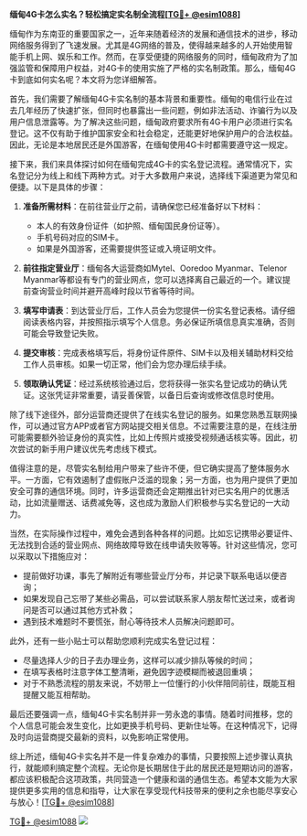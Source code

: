 **缅甸4G卡怎么实名？轻松搞定实名制全流程[[TG💪+ @esim1088](https://t.me/s/esim1088)]**

缅甸作为东南亚的重要国家之一，近年来随着经济的发展和通信技术的进步，移动网络服务得到了飞速发展。尤其是4G网络的普及，使得越来越多的人开始使用智能手机上网、娱乐和工作。然而，在享受便捷的网络服务的同时，缅甸政府为了加强监管和保障用户权益，对4G卡的使用实施了严格的实名制政策。那么，缅甸4G卡到底如何实名呢？本文将为您详细解答。

首先，我们需要了解缅甸4G卡实名制的基本背景和重要性。缅甸的电信行业在过去几年经历了快速扩张，但同时也暴露出一些问题，例如非法活动、诈骗行为以及用户信息泄露等。为了解决这些问题，缅甸政府要求所有4G卡用户必须进行实名登记。这不仅有助于维护国家安全和社会稳定，还能更好地保护用户的合法权益。因此，无论是本地居民还是外国游客，在缅甸使用4G卡时都需要遵守这一规定。

接下来，我们来具体探讨如何在缅甸完成4G卡的实名登记流程。通常情况下，实名登记分为线上和线下两种方式。对于大多数用户来说，选择线下渠道更为常见和便捷。以下是具体的步骤：

1. **准备所需材料**：在前往营业厅之前，请确保您已经准备好以下材料：
   - 本人的有效身份证件（如护照、缅甸国民身份证等）。
   - 手机号码对应的SIM卡。
   - 如果是外国游客，还需要提供签证或入境证明文件。

2. **前往指定营业厅**：缅甸各大运营商如Mytel、Ooredoo Myanmar、Telenor Myanmar等都设有专门的营业网点，您可以选择离自己最近的一个。建议提前查询营业时间并避开高峰时段以节省等待时间。

3. **填写申请表**：到达营业厅后，工作人员会为您提供一份实名登记表格。请仔细阅读表格内容，并按照指示填写个人信息。务必保证所填信息真实准确，否则可能会导致登记失败。

4. **提交审核**：完成表格填写后，将身份证件原件、SIM卡以及相关辅助材料交给工作人员审核。如果一切正常，他们会为您办理后续手续。

5. **领取确认凭证**：经过系统核验通过后，您将获得一张实名登记成功的确认凭证。这张凭证非常重要，请妥善保管，以备日后查询或修改信息时使用。

除了线下途径外，部分运营商还提供了在线实名登记的服务。如果您熟悉互联网操作，可以通过官方APP或者官方网站提交相关信息。不过需要注意的是，在线注册可能需要额外验证身份的真实性，比如上传照片或接受视频通话核实等。因此，初次尝试的新手用户建议优先考虑线下模式。

值得注意的是，尽管实名制给用户带来了些许不便，但它确实提高了整体服务水平。一方面，它有效遏制了虚假账户泛滥的现象；另一方面，也为用户提供了更加安全可靠的通信环境。同时，许多运营商还会定期推出针对已实名用户的优惠活动，比如流量赠送、话费减免等，这也成为激励人们积极参与实名登记的一大动力。

当然，在实际操作过程中，难免会遇到各种各样的问题。比如忘记携带必要证件、无法找到合适的营业网点、网络故障导致在线申请失败等等。针对这些情况，您可以采取以下措施应对：

- 提前做好功课，事先了解附近有哪些营业厅分布，并记录下联系电话以便咨询；
- 如果发现自己忘带了某些必需品，可以尝试联系家人朋友帮忙送过来，或者询问是否可以通过其他方式补救；
- 遇到技术难题时不要慌张，耐心等待技术人员解决问题即可。

此外，还有一些小贴士可以帮助您顺利完成实名登记过程：

- 尽量选择人少的日子去办理业务，这样可以减少排队等候的时间；
- 在填写表格时注意字体工整清晰，避免因字迹模糊而被退回重填；
- 对于不熟悉流程的朋友来说，不妨带上一位懂行的小伙伴陪同前往，既能互相提醒又能互相帮助。

最后还要强调一点，缅甸4G卡实名制并非一劳永逸的事情。随着时间推移，您的个人信息可能会发生变化，比如更换手机号码、更新住址等。在这种情况下，记得及时向运营商提交最新的资料，以免影响正常使用。

综上所述，缅甸4G卡实名并不是一件复杂难办的事情，只要按照上述步骤认真执行，就能顺利搞定整个流程。无论你是长期居住于此的居民还是短期访问的游客，都应该积极配合这项政策，共同营造一个健康和谐的通信生态。希望本文能为大家提供更多实用的信息和指导，让大家在享受现代科技带来的便利之余也能尽享安心与放心！[[TG💪+ @esim1088](https://t.me/s/esim1088)]

[TG💪+ @esim1088](https://t.me/s/esim1088) ![](https://i.postimg.cc/4NQfJmqS/Snipaste-2025-05-13-00-14-12.png)
